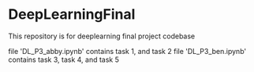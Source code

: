 # DeepLearningFinal
This repository is for deeplearning final project codebase

file 'DL_P3_abby.ipynb' contains task 1, and task 2
file 'DL_P3_ben.ipynb' contains task 3, task 4, and task 5
